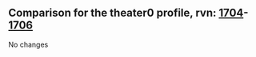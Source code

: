 ## Comparison for the theater0 profile, rvn: [1704](https://github.com/PRO100KatYT/FortniteProfileRevisions/tree/main/profiles/theater0/1704%20theater0.json)-[1706](https://github.com/PRO100KatYT/FortniteProfileRevisions/tree/main/profiles/theater0/1706%20theater0.json)

No changes
